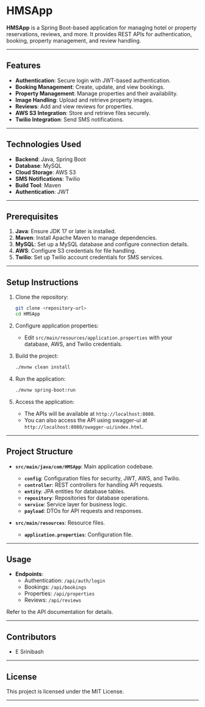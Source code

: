# HMSApp

**HMSApp** is a Spring Boot-based application for managing hotel or property reservations, reviews, and more. It provides REST APIs for authentication, booking, property management, and review handling.

---

## Features

- **Authentication**: Secure login with JWT-based authentication.
- **Booking Management**: Create, update, and view bookings.
- **Property Management**: Manage properties and their availability.
- **Image Handling**: Upload and retrieve property images.
- **Reviews**: Add and view reviews for properties.
- **AWS S3 Integration**: Store and retrieve files securely.
- **Twilio Integration**: Send SMS notifications.

---

## Technologies Used

- **Backend**: Java, Spring Boot
- **Database**: MySQL
- **Cloud Storage**: AWS S3
- **SMS Notifications**: Twilio
- **Build Tool**: Maven
- **Authentication**: JWT

---

## Prerequisites

1. **Java**: Ensure JDK 17 or later is installed.
2. **Maven**: Install Apache Maven to manage dependencies.
3. **MySQL**: Set up a MySQL database and configure connection details.
4. **AWS**: Configure S3 credentials for file handling.
5. **Twilio**: Set up Twilio account credentials for SMS services.

---

## Setup Instructions

1. Clone the repository:
   ```bash
   git clone <repository-url>
   cd HMSApp
   ```

2. Configure application properties:
    - Edit `src/main/resources/application.properties` with your database, AWS, and Twilio credentials.

3. Build the project:
   ```bash
   ./mvnw clean install
   ```

4. Run the application:
   ```bash
   ./mvnw spring-boot:run
   ```

5. Access the application:
    - The APIs will be available at `http://localhost:8080`.
    - You can also access the API using swagger-ui at `http://localhost:8080/swagger-ui/index.html`.

---

## Project Structure

- **`src/main/java/com/HMSApp`**: Main application codebase.
    - **`config`**: Configuration files for security, JWT, AWS, and Twilio.
    - **`controller`**: REST controllers for handling API requests.
    - **`entity`**: JPA entities for database tables.
    - **`repository`**: Repositories for database operations.
    - **`service`**: Service layer for business logic.
    - **`payload`**: DTOs for API requests and responses.

- **`src/main/resources`**: Resource files.
    - **`application.properties`**: Configuration file.

---

## Usage

- **Endpoints**:
    - Authentication: `/api/auth/login`
    - Bookings: `/api/bookings`
    - Properties: `/api/properties`
    - Reviews: `/api/reviews`

Refer to the API documentation for details.

---

## Contributors

- E Srinibash

---

## License

This project is licensed under the MIT License.

---

